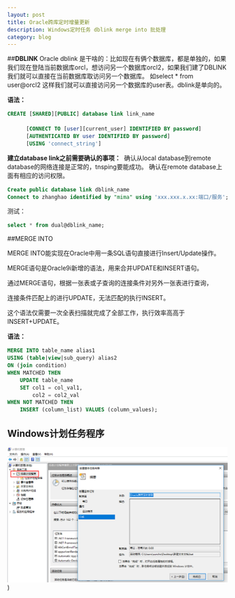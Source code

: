 ```yaml
---
layout: post
title: Oracle跨库定时增量更新
description: Windows定时任务 dblink merge into 批处理
category: blog
---
```


##**DBLINK**
Oracle dblink 是干啥的：比如现在有俩个数据库，都是单独的，如果我们现在登陆当前数据库orcl，想访问另一个数据库orcl2，如果我们建了DBLINK我们就可以直接在当前数据库取访问另一个数据库。 如select * from user@orcl2 这样我们就可以直接访问另一个数据库的user表。dblink是单向的。

**语法：**

```sql
CREATE [SHARED][PUBLIC] database link link_name

      [CONNECT TO [user][current_user] IDENTIFIED BY password]
      [AUTHENTICATED BY user IDENTIFIED BY password]
      [USING 'connect_string']
```

**建立database link之前需要确认的事项：**
​	确认从local database到remote database的网络连接是正常的，tnsping要能成功。
​	确认在remote database上面有相应的访问权限。

```sql
Create public database link dblink_name
Connect to zhanghao identified by "mima" using 'xxx.xxx.x.xx:端口/服务';
```

测试：

```sql
select * from dual@dblink_name;
```

##MERGE INTO

MERGE INTO能实现在Oracle中用一条SQL语句直接进行Insert/Update操作。

MERGE语句是Oracle9i新增的语法，用来合并UPDATE和INSERT语句。

通过MERGE语句，根据一张表或子查询的连接条件对另外一张表进行查询，

连接条件匹配上的进行UPDATE，无法匹配的执行INSERT。

这个语法仅需要一次全表扫描就完成了全部工作，执行效率高高于INSERT+UPDATE。

**语法：**

```SQL
MERGE INTO table_name alias1 
USING (table|view|sub_query) alias2
ON (join condition) 
WHEN MATCHED THEN 
    UPDATE table_name 
    SET col1 = col_val1, 
        col2 = col2_val 
WHEN NOT MATCHED THEN 
    INSERT (column_list) VALUES (column_values); 
```

## **Windows计划任务程序**

![](/images/copy.png))
